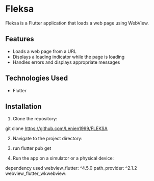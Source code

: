  

# Fleksa

Fleksa is a Flutter application that loads a web page using WebView.

## Features

- Loads a web page from a URL
- Displays a loading indicator while the page is loading
- Handles errors and displays appropriate messages

## Technologies Used

- Flutter
 

## Installation

1. Clone the repository:


 git clone https://github.com/Lenien1999/FLEKSA



  
2. Navigate to the project directory:

3. run flutter pub get
 
4. Run the app on a simulator or a physical device:



dependency used
 webview_flutter: ^4.5.0
  path_provider: ^2.1.2
  webview_flutter_wkwebview: